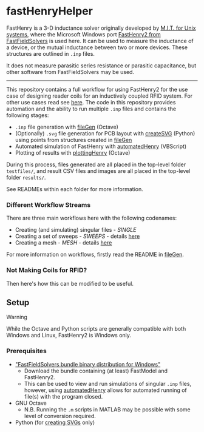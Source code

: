 # fastHenryHelper

FastHenry is a 3-D inductance solver originally developed by [M.I.T. for Unix systems](https://www.rle.mit.edu/cpg/research_codes.htm), where the Microsoft Windows port [FastHenry2 from FastFieldSolvers](https://www.fastfieldsolvers.com/fasthenry2.htm) is used here.
It can be used to measure the inductance of a device, or the mutual inductance between two or more devices. These structures are outlined in  `.inp` files.

It does not measure parasitic series resistance or parasitic capacitance, but other software from FastFieldSolvers may be used.

---

This repository contains a full workflow for using FastHenry2 for the use case of designing reader coils for an inductively coupled RFID system. For other use cases read see [here](#not-making-coils-for-rfid). The code in this repository provides automation and the ability to run multiple `.inp` files  and contains the following stages:

- `.inp` file generation with [fileGen](fileGen/) (Octave)
- (Optionally) `.svg` file generation for PCB layout with [createSVG](createSVG/) (Python) using points from structures created in [fileGen](fileGen/)
- Automated simulation of FastHenry with [automatedHenry](automatedHenry/) (VBScript)
- Plotting of results with [plottingHenry](plottingHenry/) (Octave)

During this process, files generated are all placed in the top-level folder `testfiles/`, and result CSV files and images are all placed in the top-level folder `results/`.

See READMEs within each folder for more information.

### Different Workflow Streams

There are three main workflows here with the following codenames:
- Creating (and simulating) singular files - *SINGLE*
- Creating a set of sweeps - *SWEEPS* - details [here](workflow-SWEEP.md)
- Creating a mesh - *MESH* - details [here](workflow-MESH.md)

For more information on workflows, firstly read the README in [fileGen](fileGen/).

### Not Making Coils for RFID?

Then here's how this can be modified to be useful.


## Setup

> [!WARNING] 
> While the Octave and Python scripts are generally compatible with both Windows and Linux, FastHenry2 is Windows only.

### Prerequisites

- ["FastFieldSolvers bundle binary distribution for Windows"](https://www.fastfieldsolvers.com/download.htm)
  - Download the bundle containing (at least) FastModel and FastHenry2. 
  - This can be used to view and run simulations of singular `.inp` files, however, using [automatedHenry](automatedHenry/) allows for automated running of file(s) with the program closed.
- GNU Octave
  - N.B. Running the `.m` scripts in MATLAB may be possible with some level of conversion required.
- Python (for [creating SVGs](createSVG/) only)
